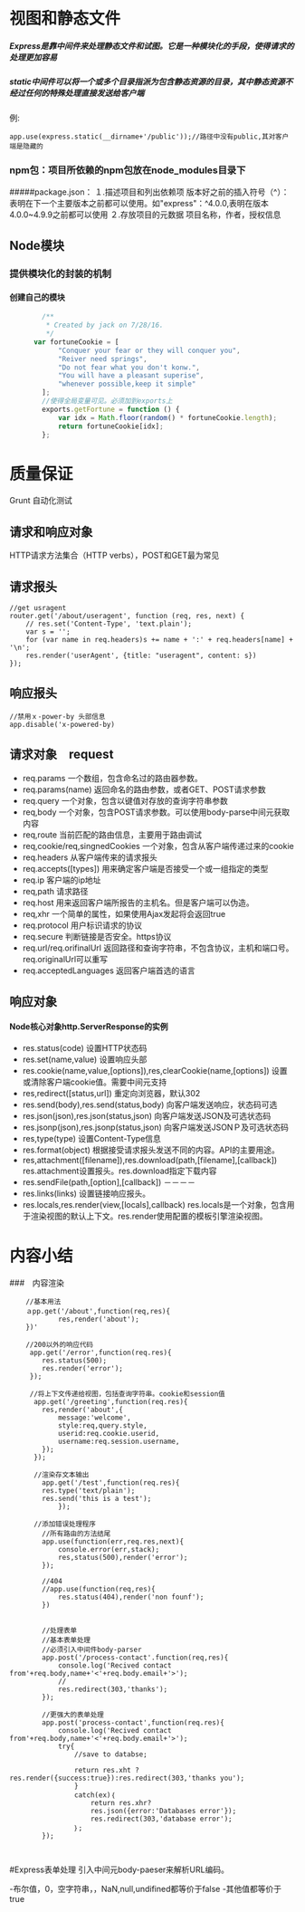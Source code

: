 # 视图和静态文件
##### Express是靠中间件来处理静态文件和试图。它是一种模块化的手段，使得请求的处理更加容易
##### static中间件可以将一个或多个目录指派为包含静态资源的目录，其中静态资源不经过任何的特殊处理直接发送给客户端
   例:
   
  `app.use(express.static(__dirname+'/public'));//路径中没有public,其对客户端是隐藏的`
  
   
### npm包：项目所依赖的npm包放在node_modules目录下
#####package.json：
  １.描述项目和列出依赖项
        版本好之前的插入符号（^）：表明在下一个主要版本之前都可以使用。如"express"：^4.0.0,表明在版本4.0.0~4.9.9之前都可以使用
  ２.存放项目的元数据
        项目名称，作者，授权信息
            
## Node模块
### 提供模块化的封装的机制
#### 创建自己的模块
```javascript
        /**
         * Created by jack on 7/28/16.
         */
      var fortuneCookie = [
            "Conquer your fear or they will conquer you",
            "Reiver need springs",
            "Do not fear what you don't konw.",
            "You will have a pleasant superise",
            "whenever possible,keep it simple"
        ];
        //使得全局变量可见。必须加到exports上
        exports.getFortune = function () {
            var idx = Math.floor(random() * fortuneCookie.length);
            return fortuneCookie[idx];
        };

```   
# 质量保证
Grunt 自动化测试
    
## 请求和响应对象
   HTTP请求方法集合（HTTP verbs），POST和GET最为常见

## 请求报头
```
//get usragent
router.get('/about/useragent', function (req, res, next) {
    // res.set('Content-Type', 'text.plain');
    var s = '';
    for (var name in req.headers)s += name + ':' + req.headers[name] + '\n';
    res.render('userAgent', {title: "useragent", content: s})
});
```

## 响应报头　

```
//禁用ｘ-power-by 头部信息
app.disable('x-powered-by)
```  

## 请求对象　request
- req.params
    一个数组，包含命名过的路由器参数。
- req.params(name)
    返回命名的路由参数，或者GET、POST请求参数
- req.query
    一个对象，包含以键值对存放的查询字符串参数
- req,body
    一个对象，包含POST请求参数。可以使用body-parse中间元获取内容
- req,route
    当前匹配的路由信息，主要用于路由调试
- req,cookie/req,singnedCookies
    一个对象，包含从客户端传递过来的cookie
- req.headers
    从客户端传来的请求报头
- req.accepts([types])
    用来确定客户端是否接受一个或一组指定的类型
- req.ip
    客户端的ip地址
- req,path
    请求路径
- req.host
    用来返回客户端所报告的主机名。但是客户端可以伪造。
- req,xhr
    一个简单的属性，如果使用Ajax发起将会返回true
- req.protocol
    用户标识请求的协议
- req.secure
    判断链接是否安全。https协议
- req.url/req.orifinalUrl
    返回路径和查询字符串，不包含协议，主机和端口号。req.originalUrl可以重写
- req.acceptedLanguages
    返回客户端首选的语言
    
## 响应对象
#### Node核心对象http.ServerResponse的实例
- res.status(code)
    设置HTTP状态码
- res.set(name,value)
    设置响应头部
- res.cookie(name,value,[options]),res,clearCookie(name,[options])
    设置或清除客户端cookie值。需要中间元支持
- res,redirect([status,url])
    重定向浏览器，默认302
- res.send(body),res.send(status,body)
    向客户端发送响应，状态码可选
- res.json(json),res.json(status,json)
    向客户端发送JSON及可选状态码
- res.jsonp(json),res.jsonp(status,json)
    向客户端发送JSONＰ及可选状态码
- res,type(type)
    设置Content-Type信息
- res.format(object)
    根据接受请求报头发送不同的内容。API的主要用途。
- res,attachment([filename]),res.download(path,[filename],[callback])
    res.attachment设置报头。res.download指定下载内容
- res.sendFile(path,[option],[callback])
    －－－－
- res.links(links)
    设置链接响应报头。
- res.locals,res.render(view,[locals],callback)
    res.locals是一个对象，包含用于渲染视图的默认上下文。res.render使用配置的模板引擎渲染视图。

# 内容小结
###　内容渲染
```
    //基本用法
    ａpp.get('/about',function(req,res){
            res,render('about');
    })'
    
    //200以外的响应代码
     app.get('/error',function(req.res){
        res.status(500);
        res.render('error');
     });
     
     //将上下文传递给视图，包括查询字符串。cookie和session值
      app.get('/greeting',function(req.res){
        res,render('about',{
            message:'welcome',
            style:req,query.style,
            userid:req.cookie.userid,
            username:req.session.username,
        });
      });
      
      //渲染存文本输出
        app.get('/test',function(req.res){
        res.type('text/plain');
        res.send('this is a test');
            });
            
      //添加错误处理程序
        //所有路由的方法结尾
        app.use(function(err,req.res,next){
            console.error(err,stack);
            res,status(500),render('error');
        });
        
        //404
        //app.use(function(req,res){
            res.status(404),render('non founf');
        })
        
        
        //处理表单
        //基本表单处理
        //必须引入中间件body-parser
        app.post('/process-contact'.function(req,res){
            console.log('Recived contact from'+req.body,name+'<'+req.body.email+'>');
            //
            res.redirect(303,'thanks');
        });
        
        //更强大的表单处理
        app.post('process-contact',function(req.res){
            console.log('Recived contact from'+req.body,name+'<'+req.body.email+'>');
            try{
                //save to databse;
                
                return res.xht ? res.render({success:true}):res.redirect(303,'thanks you');
                }
                catch(ex)｛
                    return res.xhr?
                    res.json({error:'Databases error'});
                    res.redirect(303,'database error');
                ｝;
        });
        
        
```


#Express表单处理
    引入中间元body-paeser来解析URL编码。
    
-布尔值，0，空字符串，，NaN,null,undifined都等价于false
-其他值都等价于true